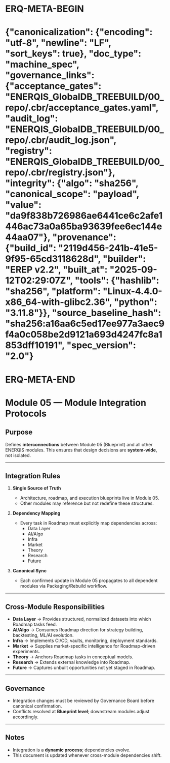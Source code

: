 # ERQ-META-BEGIN
# {"canonicalization": {"encoding": "utf-8", "newline": "LF", "sort_keys": true}, "doc_type": "machine_spec", "governance_links": {"acceptance_gates": "ENERQIS_GlobalDB_TREEBUILD/00_repo/.cbr/acceptance_gates.yaml", "audit_log": "ENERQIS_GlobalDB_TREEBUILD/00_repo/.cbr/audit_log.json", "registry": "ENERQIS_GlobalDB_TREEBUILD/00_repo/.cbr/registry.json"}, "integrity": {"algo": "sha256", "canonical_scope": "payload", "value": "da9f838b726986ae6441ce6c2afe1446ac73a0a65ba93639fee6ec144e44aa07"}, "provenance": {"build_id": "2119d456-241b-41e5-9f95-65cd3118628d", "builder": "EREP v2.2", "built_at": "2025-09-12T02:29:07Z", "tools": {"hashlib": "sha256", "platform": "Linux-4.4.0-x86_64-with-glibc2.36", "python": "3.11.8"}}, "source_baseline_hash": "sha256:a16aa6c5ed17ee977a3aec9f4a0c058be2d9121a693d4247fc8a1853dff10191", "spec_version": "2.0"}
# ERQ-META-END
# Module 05 — Module Integration Protocols

## Purpose
Defines **interconnections** between Module 05 (Blueprint) and all other ENERQIS modules.
This ensures that design decisions are **system-wide**, not isolated.

---

## Integration Rules
1. **Single Source of Truth**
   - Architecture, roadmap, and execution blueprints live in Module 05.
   - Other modules may reference but not redefine these structures.

2. **Dependency Mapping**
   - Every task in Roadmap must explicitly map dependencies across:
     - Data Layer
     - AI/Algo
     - Infra
     - Market
     - Theory
     - Research
     - Future

3. **Canonical Sync**
   - Each confirmed update in Module 05 propagates to all dependent modules via Packaging/Rebuild workflow.

---

## Cross-Module Responsibilities
- **Data Layer** → Provides structured, normalized datasets into which Roadmap tasks feed.
- **AI/Algo** → Consumes Roadmap direction for strategy building, backtesting, ML/AI evolution.
- **Infra** → Implements CI/CD, vaults, monitoring, deployment standards.
- **Market** → Supplies market-specific intelligence for Roadmap-driven experiments.
- **Theory** → Anchors Roadmap tasks in conceptual models.
- **Research** → Extends external knowledge into Roadmap.
- **Future** → Captures unbuilt opportunities not yet staged in Roadmap.

---

## Governance
- Integration changes must be reviewed by Governance Board before canonical confirmation.
- Conflicts resolved at **Blueprint level**; downstream modules adjust accordingly.

---

## Notes
- Integration is a **dynamic process**; dependencies evolve.
- This document is updated whenever cross-module dependencies shift.
